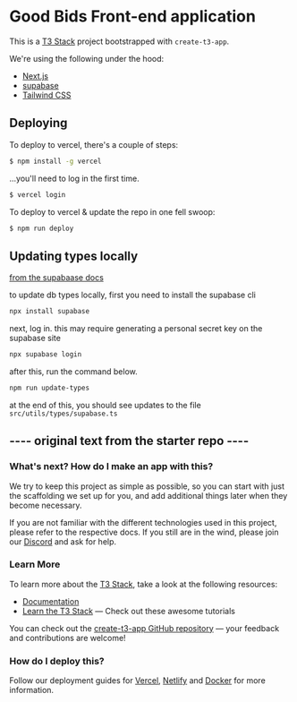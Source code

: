 # Good Bids Front-end application

This is a [T3 Stack](https://create.t3.gg/) project bootstrapped with `create-t3-app`.

We're using the following under the hood:
- [Next.js](https://nextjs.org)
- [supabase](https://supabase.com/)
- [Tailwind CSS](https://tailwindcss.com)

## Deploying

To deploy to vercel, there's a couple of steps:
```zsh
$ npm install -g vercel
```

...you'll need to log in the first time.
```zsh
$ vercel login
```

To deploy to vercel & update the repo in one fell swoop:
```zsh
$ npm run deploy
```

## Updating types locally
[from the supabaase docs](https://supabase.com/docs/guides/database/api/generating-types)

to update db types locally, first you need to install the supabase cli
```zsh
npx install supabase
```

next, log in. this may require generating a personal secret key on the supabase site
```zsh
npx supabase login
```

after this, run the command below.
```zsh
npm run update-types
```

at the end of this, you should see updates to the file `src/utils/types/supabase.ts`


## ---- original text from the starter repo ----
### What's next? How do I make an app with this?

We try to keep this project as simple as possible, so you can start with just the scaffolding we set up for you, and add additional things later when they become necessary.

If you are not familiar with the different technologies used in this project, please refer to the respective docs. If you still are in the wind, please join our [Discord](https://t3.gg/discord) and ask for help.


### Learn More

To learn more about the [T3 Stack](https://create.t3.gg/), take a look at the following resources:

- [Documentation](https://create.t3.gg/)
- [Learn the T3 Stack](https://create.t3.gg/en/faq#what-learning-resources-are-currently-available) — Check out these awesome tutorials

You can check out the [create-t3-app GitHub repository](https://github.com/t3-oss/create-t3-app) — your feedback and contributions are welcome!

### How do I deploy this?

Follow our deployment guides for [Vercel](https://create.t3.gg/en/deployment/vercel), [Netlify](https://create.t3.gg/en/deployment/netlify) and [Docker](https://create.t3.gg/en/deployment/docker) for more information.
